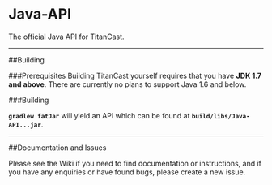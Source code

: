 # Java-API
The official Java API for TitanCast.

---

##Building

###Prerequisites
Building TitanCast yourself requires that you have **JDK 1.7 and above**. There are currently no plans to
support Java 1.6 and below.

###Building

**`gradlew fatJar`** will yield an API which can be found at **`build/libs/Java-API...jar`**.

---

##Documentation and Issues

Please see the Wiki if you need to find documentation or instructions, and if you have any enquiries or have found
bugs, please create a new issue.
